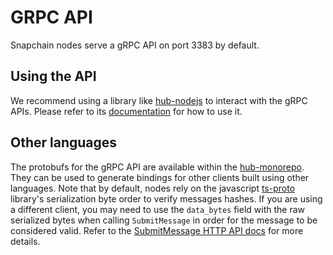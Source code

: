 # GRPC API

Snapchain nodes serve a gRPC API on port 3383 by default.

## Using the API

We recommend using a library
like [hub-nodejs](https://github.com/farcasterxyz/hub-monorepo/tree/main/packages/hub-nodejs) to interact with the
gRPC APIs. Please refer
to its [documentation](https://github.com/farcasterxyz/hub-monorepo/tree/main/packages/hub-nodejs/docs) for how to use
it.

## Other languages

The protobufs for the gRPC API are available within
the [hub-monorepo](https://github.com/farcasterxyz/hub-monorepo/tree/main/protobufs). They can be used to generate
bindings for other clients built using other languages. Note that by default, nodes rely on the
javascript [ts-proto](https://www.npmjs.com/package/ts-proto) library's serialization byte order to verify messages
hashes. If you are using a different client, you may need to use the `data_bytes` field with the raw serialized bytes
when calling `SubmitMessage` in order for the message to be considered valid. Refer to
the [SubmitMessage HTTP API docs](/reference/httpapi/message#using-with-rust-go-or-other-programing-languages)
for more details.
